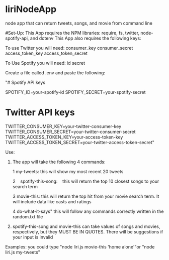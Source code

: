 # liriNodeApp
node app that can return tweets, songs, and movie from command line

#Set-Up:
This App requires the NPM libraries: require, fs, twitter, node-spotify-api, and dotenv
This App also requires the following keys:

To use Twitter you will need:
  consumer_key
  consumer_secret
  access_token_key
  access_token_secret


To Use Spotify you will need:
  id
  secret
  
 Create a file called .env and paste the following:

"# Spotify API keys

SPOTIFY_ID=your-spotify-id
SPOTIFY_SECRET=your-spotify-secret

# Twitter API keys

TWITTER_CONSUMER_KEY=your-twitter-consumer-key
TWITTER_CONSUMER_SECRET=your-twitter-consumer-secret
TWITTER_ACCESS_TOKEN_KEY=your-access-token-key
TWITTER_ACCESS_TOKEN_SECRET=your-twitter-access-token-secret"

Use:
1. The app will take the following 4 commands:

    1
    my-tweets:
    this will show my most recent 20 tweets
    
    2
    spotify-this-song:
    this will return the top 10 closest songs to your search term
    
    3
    movie-this:
    this will return the top hit from your movie search term. It will include data like casts and ratings
    
    4
    do-what-it-says"
    this will follow any commands correctly written in the random.txt file
 
2. spotify-this-song and movie-this can take values of songs and movies, respectively, but they MUST BE IN QUOTES. There will be suggestions if your input is invalid

Examples:
 you could type "node liri.js movie-this 'home alone'"or
 "node liri.js my-tweets"


